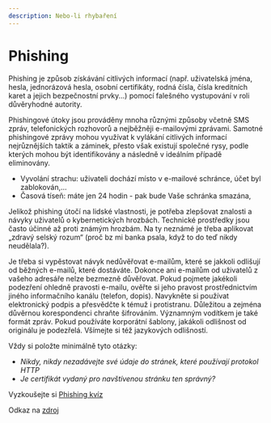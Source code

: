 ```yaml
---
description: Nebo-li rhybaření
---
```


# Phishing

Phishing je způsob získávání citlivých informací (např. uživatelská jména, hesla, jednorázová hesla, osobní certifikáty, rodná čísla, čísla kreditních karet a jejich bezpečnostní prvky...) pomocí falešného vystupování v roli důvěryhodné autority.

Phishingové útoky jsou prováděny mnoha různými způsoby včetně SMS zpráv, telefonických rozhovorů a nejběžněji e-mailovými zprávami. Samotné phishingové zprávy mohou využívat k vylákání citlivých informací nejrůznějších taktik a záminek, přesto však existují společné rysy, podle kterých mohou být identifikovány a následně v ideálním případě eliminovány.

* Vyvolání strachu: uživateli dochází místo v e-mailové schránce, účet byl zablokován,...
* Časová tíseň: máte jen 24 hodin - pak bude Vaše schránka smazána,

Jelikož phishing útočí na lidské vlastnosti, je potřeba zlepšovat znalosti a návyky uživatelů o kybernetických hrozbách. Technické prostředky jsou často účinné až proti známým hrozbám. Na ty neznámé je třeba aplikovat „zdravý selský rozum“ (proč bz mi banka psala, když to do teď nikdy neudělala?).

Je třeba si vypěstovat návyk nedůvěřovat e-mailům, které se jakkoli odlišují od běžných e-mailů, které dostáváte. Dokonce ani e-mailům od uživatelů z vašeho adresáře nelze bezmezně důvěřovat. Pokud pojmete jakékoli podezření ohledně pravosti e-mailu, ověřte si jeho pravost prostřednictvím jiného informačního kanálu (telefon, dopis). Navykněte si používat elektronický podpis a přesvědčte k témuž i protistranu. Důležitou a zejména důvěrnou korespondenci chraňte šifrováním. Významným vodítkem je také formát zpráv. Pokud používáte korporátní šablony, jakákoli odlišnost od originálu je podezřelá. Všímejte si též jazykových odlišností.

Vždy si položte minimálně tyto otázky:

* _Nikdy, nikdy nezadávejte své údaje do stránek, které používají protokol HTTP_
* _Je certifikát vydaný pro navštívenou stránku ten správný?_

Vyzkoušejte si [Phishing kvíz](https://phishingquiz.withgoogle.com/)

Odkaz na [zdroj](https://csirt.cz/page/2940/phishing--jak-jej-vcas-rozpoznat-a-nenaletet/)
